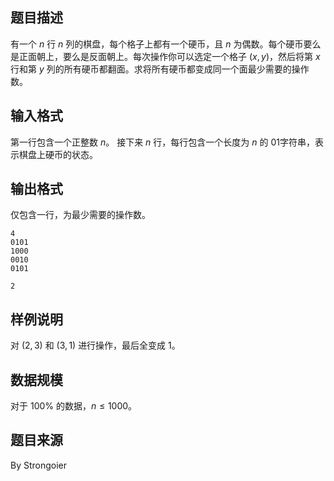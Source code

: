 ## 题目描述

有一个 $n$ 行 $n$ 列的棋盘，每个格子上都有一个硬币，且 $n$ 为偶数。每个硬币要么是正面朝上，要么是反面朝上。每次操作你可以选定一个格子 $(x,y)$，然后将第 $x$ 行和第 $y$ 列的所有硬币都翻面。求将所有硬币都变成同一个面最少需要的操作数。

## 输入格式

第一行包含一个正整数 $n$。
接下来 $n$ 行，每行包含一个长度为 $n$ 的 $01$字符串，表示棋盘上硬币的状态。

## 输出格式

仅包含一行，为最少需要的操作数。

```input1
4
0101
1000
0010
0101
```
```output1
2
```

## 样例说明

对 $(2,3)$ 和 $(3,1)$ 进行操作，最后全变成 $1$。

## 数据规模

对于 $100\%$ 的数据，$n \le 1000$。

## 题目来源

By Strongoier

